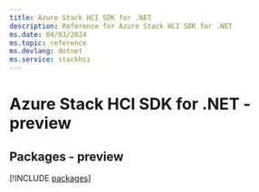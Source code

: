 ```yaml
---
title: Azure Stack HCI SDK for .NET
description: Reference for Azure Stack HCI SDK for .NET
ms.date: 04/03/2024
ms.topic: reference
ms.devlang: dotnet
ms.service: stackhci
---
```

# Azure Stack HCI SDK for .NET - preview
## Packages - preview
[!INCLUDE [packages](stack-hci-index.md)]